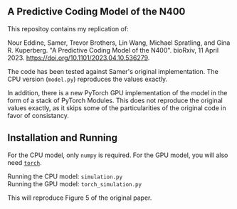 A Predictive Coding Model of the N400 
-------------------------------------

This repositoy contains my replication of:

Nour Eddine, Samer, Trevor Brothers, Lin Wang, Michael Spratling, and Gina R. Kuperberg.
"A Predictive Coding Model of the N400". bioRxiv, 11 April 2023.
https://doi.org/10.1101/2023.04.10.536279.


The code has been tested against Samer's original implementation.
The CPU version (`model.py`) reproduces the values exactly.

In addition, there is a new PyTorch GPU implementation of the model in the form of a stack of PyTorch Modules.
This does not reproduce the original values exactly, as it skips some of the particularities of the original code in favor of consistancy.

Installation and Running
------------------------

For the CPU model, only `numpy` is required. For the GPU model, you will also need [`torch`](https://pytorch.org/).

Running the CPU model: `simulation.py`  
Running the GPU model: `torch_simulation.py`  

This will reproduce Figure 5 of the original paper.
